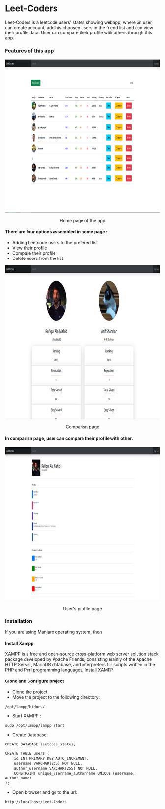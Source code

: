 # Leet-Coders

Leet-Coders is a leetcode users' states showing webapp, where an user can create account, add his choosen users in the friend list and can view their profile data. User can compare their profile with others through this app.

### Features of this app

<p align = "center">
<img src="static/images/readme/p1.png" data-canonical-       src="https://gyazo.com/eb5c5741b6a9a16c692170a41a49c858.png" width="850" height="500" />

<p align ="center">
Home page of the app </p>

#### There are four options assembled in home page :

- Adding Leetcode users to the prefered list
- View their profile
- Compare their profile
- Delete users from the list

<p align = "center">
<img src="static/images//readme/p2.png" data-canonical-       src="https://gyazo.com/eb5c5741b6a9a16c692170a41a49c858.png" width="850" height="500" />
  
  <p align ="center">
Comparisn page </p>

#### In comparisn page, user can compare their profile with other.

<p align = "center">
<img src="static/images/readme/p3.png" data-canonical-       src="https://gyazo.com/eb5c5741b6a9a16c692170a41a49c858.png" width="850" height="500" />
  
  <p align ="center">
User's profile page </p>

### Installation

If you are using Manjaro operating system, then

#### Install Xampp

XAMPP is a free and open-source cross-platform web server solution stack package developed by Apache Friends, consisting mainly of the Apache HTTP Server, MariaDB database, and interpreters for scripts written in the PHP and Perl programming languages.
<a href = "https://www.apachefriends.org/"> Install XAMPP </a>

#### Clone and Configure project

- Clone the project
- Move the project to the following directory:

```
/opt/lampp/htdocs/
```

- Start XAMPP :

```
sudo /opt/lampp/lampp start
```

- Create Database:

```
CREATE DATABASE leetcode_states;
```

```
CREATE TABLE users (
    id INT PRIMARY KEY AUTO_INCREMENT,
    username VARCHAR(255) NOT NULL,
    author_username VARCHAR(255) NOT NULL,
    CONSTRAINT unique_username_authorname UNIQUE (username, author_name)
);
```

- Open browser and go to the url:

```
http://localhost/Leet-Coders
```
